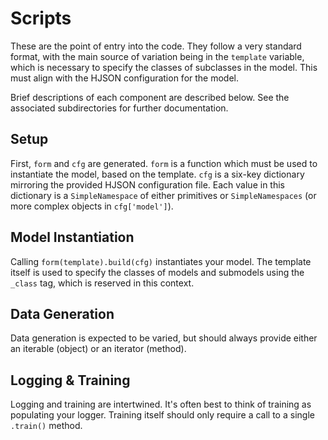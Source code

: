 # Scripts
These are the point of entry into the code. They follow a very standard format, with the main source of variation being
in the `template` variable, which is necessary to specify the classes of subclasses in the model. This must align with
the HJSON configuration for the model.

Brief descriptions of each component are described below. See the associated subdirectories for further documentation.

## Setup
First, `form` and `cfg` are generated. `form` is a function which must be used to instantiate the model, based on the
template. `cfg` is a six-key dictionary mirroring the provided HJSON configuration file. Each value in this dictionary
is a `SimpleNamespace` of either primitives or `SimpleNamespaces` (or more complex objects in `cfg['model']`).

## Model Instantiation
Calling `form(template).build(cfg)` instantiates your model. The template itself is used to specify the classes of
models and submodels using the `_class` tag, which is reserved in this context.

## Data Generation
Data generation is expected to be varied, but should always provide either an iterable (object) or an iterator
(method).

## Logging & Training
Logging and training are intertwined. It's often best to think of training as populating your logger. Training itself
should only require a call to a single `.train()` method.
